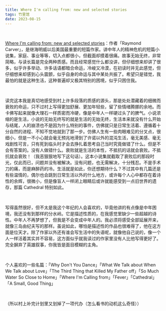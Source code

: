```yaml
---
title: Where I'm calling from: new and selected stories
tags: 竹里馆
date: 2023-08-15
---
```


<br/>

[Where I'm calling from: new and selected stories](https://www.goodreads.com/en/book/show/11437)：作者「Raymond Carver」，是继海明威以后美国最重要的短篇作家。讲中年人的精神危机的短篇小说集，家庭、事业等等，切入点都很小，但截面却摸着很痛。故事无始无终，非常简略，与读长篇是完全两种质感。而且经常感觉什么都没讲，但仔细想来却讲了很多，似乎许多举动、许多话语都暗合命运，冷峻又冷漠，在初读时并无此感觉，但仔细想来却感到心头震颤，似乎自身的命运与其中某处共振了。希望只是错觉，我最怕的就是这种生活，这种普遍却又极其特别的困境，似乎只困住我。

<br/>

读完这本我是真切地感受到村上许多段落的质感的源头，那是处处潜藏着的细微而衰败的命运，只不过村上写得更加舒展、更加年轻些，留了些情绪腾挪的余地。而卡佛写起来就像大理石一样质密而冷硬，像是中年人一样硬过头了的脾气。小说浓缩的是生活，小说的无始无终写的就是生活的无始无终，生活本来就没有什么开始与结尾，人的崩溃也不是因为什么特别的事件，仿佛就只是日常生活着、遵循着十分自然的进程、不知不觉地就到了那一步。仿佛人生有一些肉眼难见的分叉点，很细小，但是一不小心就会毫无预兆地滑到了许诺以外的混沌生活，毫无美感、毫无戏剧性可言，只有死到临头时才会去挣扎着思考自己当时究竟做错了什么。但是不会有答案的。没有人做错什么。衰败就是生活的本性，不抵抗的话就会衰败。不抵抗就会衰败！（我恶狠狠地写下这句话）。这本小说集就截取了衰败后的那段时光，仅此而已，问题并没有被解决。没有问题，也无需解决，十分残忍。不是手术刀的痛，而是麻醉药的冷。生活就是如此，你还想期待什么？不过其中有几篇还是有些温情的，偶尔也会跳到日常生活以外的什么地方，或许每个人心中都存在着诗性的余辉，很微小，但是像盲人一样闭上眼睛后或许就能感受到一点旧世界的遗存，那篇 Cathedral 特别如此。

<br/>

写得虽然很好，但不太是我这个年纪的人会喜欢的，毕竟他讲的有点像是中年困境，我还没有到那样的分水岭。它是描述性质的，在我感觉里缺少一些超越的诗性。中年人不再梦想了，但我是不会变成中年人的。我必须将感受全部延展开来，就像三岛由纪夫写的那样。虽说如此，哪怕是描述性的作品也很难得了，他在这方面是位天才。除了作家以外还有谁会写生活中的失语呢，就像他自己说的，像一个人一样活着其实并不容易，这方面似乎就我读过的作家里没有人比他写得更好了。完全摒弃了英雄叙事，你我皆是面目模糊的主角。

<br/>

个人喜欢的一些名篇：「Why Don't You Dance」「What We Talk about When We Talk about Love」「The Third Thing that Killed My Father off」「So Much Water So Close to Home」「Where I'm Calling from」「Fever」「Cathedral」「A Small, Good Thing」

<br/>

（所以村上补完计划里又划掉了一项代办（怎么看书的动机这么奇怪））

<br/>